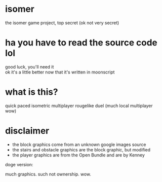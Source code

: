 isomer
======

the isomer game project, top secret (ok not very secret)

ha you have to read the source code lol
======

good luck, you'll need it
<br />
ok it's a little better now that it's written in moonscript

what is this?
=====

quick paced isometric multiplayer rougelike duel (much local multiplayer wow)

disclaimer
=

* the block graphics come from an unknown google images source
* the stairs and obstacle graphics are the block graphic, but modified
* the player graphics are from the Open Bundle and are by Kenney

doge version:

much graphics.
such not ownership.
wow.
